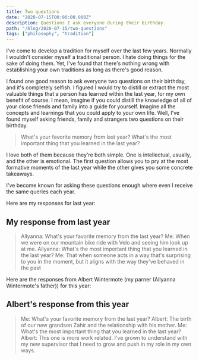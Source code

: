 ```yaml
---
title: Two questions
date: "2020-07-15T00:00:00.000Z"
description: Questions I ask everyone during their birthday.
path: "/blog/2020-07-15/two-questions"
tags: ["philosophy", "tradition"]
---
```


I've come to develop a tradition for myself over the last few years. Normally I wouldn't consider myself a traditional
person. I hate doing things for the sake of doing them. Yet, I've found that there's nothing wrong with establishing
your own traditions as long as there's good reason.

I found one good reason to ask everyone two questions on their birthday, and it's completely selfish. I figured I would
try to distill or extract the most valuable things that a person has learned within the last year, for
my own benefit of course. I mean, imagine if you could distill the knowledge of all of your close friends and family
into a guide for yourself. Imagine all the concepts and learnings that you could apply to your own life. Well,
I've found myself asking friends, family and strangers two questions on their birthday.

> What's your favorite memory from last year?
> What's the most important thing that you learned in the last year?

I love both of them because they're both simple. One is intellectual, usually, and the other is emotional. The first
question allows you to pry at the most formative moments of the last year while the other gives you some concrete
takeaways.

I've become known for asking these questions enough where even I receive the same queries each year.

Here are my responses for last year:

## My response from last year

> Allyanna: What's your favorite memory from the last year?
> Me: When we were on our mountain bike ride with Velo and seeing him look up at me.
> Allyanna: What's the most important thing that you learned in the last year?
> Me: That when someone acts in a way that's surprising to you in the moment, but it aligns with the way they've behaved
> in the past

Here are the responses from Albert Wintermote (my parner (Allyanna Wintermote's father)) for this year:

## Albert's response from this year

> Me: What's your favorite memory from the last year?
> Albert: The birth of our new grandson Zahir and the relationship with his mother.
> Me: What's the most important thing that you learned in the last year?
> Albert: This one is more work related. I've grown to understand with my new supervisor that I need to grow and push
> in my role in my own ways.
